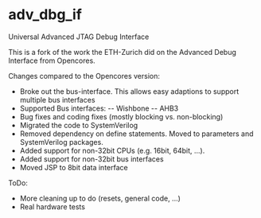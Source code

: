 # adv_dbg_if
Universal Advanced JTAG Debug Interface

This is a fork of the work the ETH-Zurich did on the Advanced Debug Interface from Opencores.

Changes compared to the Opencores version:
- Broke out the bus-interface. This allows easy adaptions to support multiple bus interfaces
- Supported Bus interfaces:
-- Wishbone
-- AHB3
- Bug fixes and coding fixes (mostly blocking vs. non-blocking)
- Migrated the code to SystemVerilog
- Removed dependency on define statements. Moved to parameters and SystemVerilog packages.
- Added support for non-32bit CPUs (e.g. 16bit, 64bit, ...).
- Added support for non-32bit bus interfaces
- Moved JSP to 8bit data interface

ToDo:
- More cleaning up to do (resets, general code, ...)
- Real hardware tests
